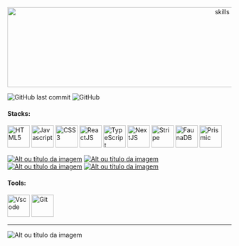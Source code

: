 <!-- VISUALIZAR NO VSCODE  CTRL + K  V -->

<!-- BADGES https://www.youtube.com/watch?v=cRoBt6AZgjc
https://dev.to/envoy_/150-badges-for-github-pnk

BUILD BADGES
https://shields.io
ICONS
https://simpleicons.org/?q=react
-->

 <!------------------------------------BANNER PROJECT-->

<p align="center">
  <img  alt="skills"  width="950" height="180" src="https://user-images.githubusercontent.com/59892368/177872971-604d5474-0c78-4de6-a35b-94c9544bdf29.png">
</p>  

 <!------------------------------------SHIELDS PROJECT-->
  ![GitHub last commit](https://img.shields.io/github/last-commit/digoarthur/Move.it)
  ![GitHub](https://img.shields.io/github/license/digoarthur/Move.it)
  
  

 <!------------------------------------STACKS-->
#### Stacks:
<p align="left">

 <a href="https://developer.mozilla.org/pt-BR/docs/Web/HTML"><img  alt="HTML5"  width="50" height="50" src="https://user-images.githubusercontent.com/59892368/149663188-8298a9bf-f3ce-4881-944f-e94edf37beed.png"><a/>
   <a href="https://github.com/braziljs/eloquente-javascript"><img  alt="Javascript"  width="50" height="50" src="https://user-images.githubusercontent.com/59892368/149663192-19043371-127c-47f0-8553-0f407c51e2c5.png"><a/>
   <a href="https://developer.mozilla.org/pt-BR/docs/Web/CSS"><img  alt="CSS3"  width="50" height="50" src="https://user-images.githubusercontent.com/59892368/149663193-40e11362-c724-49cf-a0b5-a20f98c8e4ba.png"><a/>
   <a href="https://pt-br.reactjs.org/"><img  alt="ReactJS"  width="50" height="50" src="https://user-images.githubusercontent.com/59892368/110185477-3255b480-7df1-11eb-8399-07a57b05eefb.png"><a/>
   <a href="https://www.typescriptlang.org/"><img  alt="TypeScript"  width="50" height="50" src="https://user-images.githubusercontent.com/59892368/149662563-c86be27c-b905-4aaf-b726-fb1146465ea7.png"><a/>
   <a href="https://nextjs.org/"><img  alt="NextJS"  width="50" height="50" src="https://user-images.githubusercontent.com/59892368/152626659-7431e51e-e4ea-4ee5-baf9-c916ccd72ae9.png"><a/>
    <a href="https://stripe.com"><img  alt="Stripe"  width="50" height="50" src="https://user-images.githubusercontent.com/59892368/177874590-74913bd2-2a35-4c81-b88d-692d1476e929.svg"><a/>
     <a href="https://fauna.com"><img  alt="FaunaDB"  width="50" height="50" src="https://user-images.githubusercontent.com/59892368/177874582-193a264a-3de0-46e1-8e97-5b1b7bf50016.svg"><a/>
      <a href="https://www.prismic.io/"><img  alt="Prismic"  width="50" height="50" src="https://user-images.githubusercontent.com/59892368/177874586-6ee07813-20c1-4a1f-a12d-79bdbe56253b.svg"><a/>
</p>
  
   <!------------------------------------SHIELDS STACKS-->
  <a href="https://devdigoarthur.notion.site/Map-a87c73417a064372b122bf448f4c6ed4"> ![Alt ou título da imagem](https://img.shields.io/badge/-Map-/?logo=JavaScript&logoColor=white&color=yellow)<a/>
 <a href="https://devdigoarthur.notion.site/Context-API-610980ad0db948709d364efc919a454e"> ![Alt ou título da imagem](https://img.shields.io/badge/-ContextAPI-/?logo=CreateReactApp&logoColor=white&color=9cf)<a/>
<a href="https://devdigoarthur.notion.site/Estado-e7c7508cb6bd4d81984ba5e8e50eab67">  ![Alt ou título da imagem](https://img.shields.io/badge/-State-/?logo=CreateReactApp&logoColor=white&color=9cf)<a/>
   <a href="https://devdigoarthur.notion.site/Componentes-bc3ca1ebd97d4ccc8d11e6ab668eeb73"> ![Alt ou título da imagem](https://img.shields.io/badge/-Components-/?logo=CreateReactApp&logoColor=white&color=9cf)<a/>
 
 <!------------------------------------TOOLS-->
 #### Tools:
 <a href="https://code.visualstudio.com/"><img  alt="Vscode"  width="50" height="50" src="https://user-images.githubusercontent.com/59892368/149663512-3f83da57-bdfe-4cef-bcc2-feb304a738ff.png"><a/>
 <a href="https://git-scm.com/"><img  alt="Git"  width="50" height="50" src="https://user-images.githubusercontent.com/59892368/149677999-f5947f0b-e535-4ba2-911c-1c5926045c35.png"><a/>        
     
<hr>
  

     
 
 ![Alt ou título da imagem](https://user-images.githubusercontent.com/59892368/177879177-96508403-9369-464b-9e67-db93face94d2.png)







